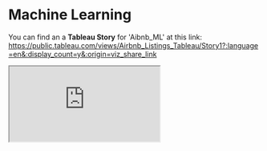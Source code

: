 # Machine Learning

You can find an a **Tableau Story** for 'Aibnb_ML' at this link: <br>
https://public.tableau.com/views/Airbnb_Listings_Tableau/Story1?:language=en&:display_count=y&:origin=viz_share_link

<html>
  <body>
    <iframe src="https://public.tableau.com/views/Airbnb_Listings_Tableau/Story1?:showVizHome=no&:embed=true">
    </iframe>
  </body>
</html>
